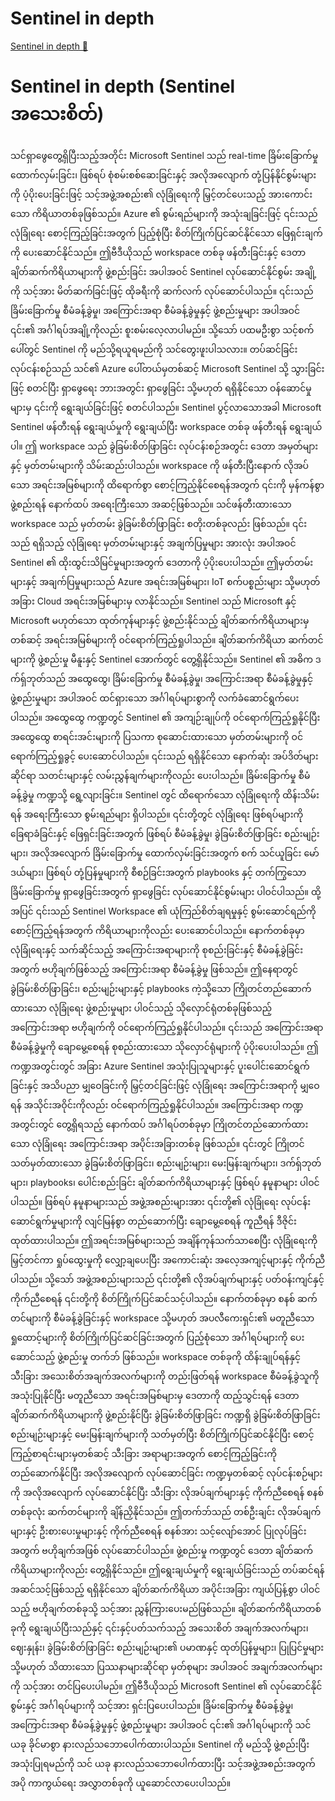 # Sentinel in depth

[Sentinel in depth 🔗](https://www.coursera.org/learn/microsoft-sc-900-exam-preparation-and-practice/lecture/gJEyi/sentinel-in-depth)

# Sentinel in depth (Sentinel အသေးစိတ်)

သင်ရှာဖွေတွေ့ရှိပြီးသည့်အတိုင်း Microsoft Sentinel သည် real-time ခြိမ်းခြောက်မှု ထောက်လှမ်းခြင်း၊ ဖြစ်ရပ် စုံစမ်းစစ်ဆေးခြင်းနှင့် အလိုအလျောက် တုံ့ပြန်နိုင်စွမ်းများကို ပံ့ပိုးပေးခြင်းဖြင့် သင့်အဖွဲ့အစည်း၏ လုံခြုံရေးကို မြှင့်တင်ပေးသည့် အားကောင်းသော ကိရိယာတစ်ခုဖြစ်သည်။ Azure ၏ စွမ်းရည်များကို အသုံးချခြင်းဖြင့် ၎င်းသည် လုံခြုံရေး စောင့်ကြည့်ခြင်းအတွက် ပြည့်စုံပြီး စိတ်ကြိုက်ပြင်ဆင်နိုင်သော ဖြေရှင်းချက်ကို ပေးဆောင်နိုင်သည်။ ဤဗီဒီယိုသည် workspace တစ်ခု ဖန်တီးခြင်းနှင့် ဒေတာ ချိတ်ဆက်ကိရိယာများကို ဖွဲ့စည်းခြင်း အပါအဝင် Sentinel လုပ်ဆောင်နိုင်စွမ်း အချို့ကို သင့်အား မိတ်ဆက်ခြင်းဖြင့် ထိုခရီးကို ဆက်လက် လုပ်ဆောင်ပါသည်။ ၎င်းသည် ခြိမ်းခြောက်မှု စီမံခန့်ခွဲမှု၊ အကြောင်းအရာ စီမံခန့်ခွဲမှုနှင့် ဖွဲ့စည်းမှုများ အပါအဝင် ၎င်း၏ အင်္ဂါရပ်အချို့ကိုလည်း စူးစမ်းလေ့လာပါမည်။ သို့သော် ပထမဦးစွာ သင့်စက်ပေါ်တွင် Sentinel ကို မည်သို့ရယူရမည်ကို သင်တွေးဖူးပါသလား။ တပ်ဆင်ခြင်း လုပ်ငန်းစဉ်သည် သင်၏ Azure ပေါ်တယ်မှတစ်ဆင့် Microsoft Sentinel သို့ သွားခြင်းဖြင့် စတင်ပြီး ရှာဖွေရေး ဘားအတွင်း ရှာဖွေခြင်း သို့မဟုတ် ရရှိနိုင်သော ဝန်ဆောင်မှုများမှ ၎င်းကို ရွေးချယ်ခြင်းဖြင့် စတင်ပါသည်။ Sentinel ပွင့်လာသောအခါ Microsoft Sentinel ဖန်တီးရန် ရွေးချယ်မှုကို ရွေးချယ်ပြီး workspace တစ်ခု ဖန်တီးရန် ရွေးချယ်ပါ။ ဤ workspace သည် ခွဲခြမ်းစိတ်ဖြာခြင်း လုပ်ငန်းစဉ်အတွင်း ဒေတာ အမှတ်များနှင့် မှတ်တမ်းများကို သိမ်းဆည်းပါသည်။ workspace ကို ဖန်တီးပြီးနောက် လိုအပ်သော အရင်းအမြစ်များကို ထိရောက်စွာ စောင့်ကြည့်နိုင်စေရန်အတွက် ၎င်းကို မှန်ကန်စွာ ဖွဲ့စည်းရန် နောက်ထပ် အရေးကြီးသော အဆင့်ဖြစ်သည်။ သင်ဖန်တီးထားသော workspace သည် မှတ်တမ်း ခွဲခြမ်းစိတ်ဖြာခြင်း စတိုးတစ်ခုလည်း ဖြစ်သည်။ ၎င်းသည် ရရှိသည့် လုံခြုံရေး မှတ်တမ်းများနှင့် အချက်ပြမှုများ အားလုံး အပါအဝင် Sentinel ၏ ထိုးထွင်းသိမြင်မှုများအတွက် ဒေတာကို ပံ့ပိုးပေးပါသည်။ ဤမှတ်တမ်းများနှင့် အချက်ပြမှုများသည် Azure အရင်းအမြစ်များ၊ IoT စက်ပစ္စည်းများ သို့မဟုတ် အခြား Cloud အရင်းအမြစ်များမှ လာနိုင်သည်။ Sentinel သည် Microsoft နှင့် Microsoft မဟုတ်သော ထုတ်ကုန်များနှင့် ဖွဲ့စည်းနိုင်သည့် ချိတ်ဆက်ကိရိယာများမှတစ်ဆင့် အရင်းအမြစ်များကို ဝင်ရောက်ကြည့်ရှုပါသည်။ ချိတ်ဆက်ကိရိယာ ဆက်တင်များကို ဖွဲ့စည်းမှု မီနူးနှင့် Sentinel အောက်တွင် တွေ့ရှိနိုင်သည်။ Sentinel ၏ အဓိက ဒက်ရှ်ဘုတ်သည် အထွေထွေ၊ ခြိမ်းခြောက်မှု စီမံခန့်ခွဲမှု၊ အကြောင်းအရာ စီမံခန့်ခွဲမှုနှင့် ဖွဲ့စည်းမှုများ အပါအဝင် ထင်ရှားသော အင်္ဂါရပ်များစွာကို လက်ခံဆောင်ရွက်ပေးပါသည်။ အထွေထွေ ကဏ္ဍတွင် Sentinel ၏ အကျဉ်းချုပ်ကို ဝင်ရောက်ကြည့်ရှုနိုင်ပြီး အထွေထွေ စာရင်းအင်းများကို ပြသကာ စုဆောင်းထားသော မှတ်တမ်းများကို ဝင်ရောက်ကြည့်ရှုခွင့် ပေးဆောင်ပါသည်။ ၎င်းသည် ရရှိနိုင်သော နောက်ဆုံး အပ်ဒိတ်များဆိုင်ရာ သတင်းများနှင့် လမ်းညွှန်ချက်များကိုလည်း ပေးပါသည်။ ခြိမ်းခြောက်မှု စီမံခန့်ခွဲမှု ကဏ္ဍသို့ ရွေ့လျားခြင်း။ Sentinel တွင် ထိရောက်သော လုံခြုံရေးကို ထိန်းသိမ်းရန် အရေးကြီးသော စွမ်းရည်များ ရှိပါသည်။ ၎င်းတို့တွင် လုံခြုံရေး ဖြစ်ရပ်များကို ခြေရာခံခြင်းနှင့် ဖြေရှင်းခြင်းအတွက် ဖြစ်ရပ် စီမံခန့်ခွဲမှု၊ ခွဲခြမ်းစိတ်ဖြာခြင်း စည်းမျဉ်းများ၊ အလိုအလျောက် ခြိမ်းခြောက်မှု ထောက်လှမ်းခြင်းအတွက် စက် သင်ယူခြင်း မော်ဒယ်များ၊ ဖြစ်ရပ် တုံ့ပြန်မှုများကို စီစဉ်ခြင်းအတွက် playbooks နှင့် တက်ကြွသော ခြိမ်းခြောက်မှု ရှာဖွေခြင်းအတွက် ရှာဖွေခြင်း လုပ်ဆောင်နိုင်စွမ်းများ ပါဝင်ပါသည်။ ထို့အပြင် ၎င်းသည် Sentinel Workspace ၏ ယုံကြည်စိတ်ချရမှုနှင့် စွမ်းဆောင်ရည်ကို စောင့်ကြည့်ရန်အတွက် ကိရိယာများကိုလည်း ပေးဆောင်ပါသည်။ နောက်တစ်ခုမှာ လုံခြုံရေးနှင့် သက်ဆိုင်သည့် အကြောင်းအရာများကို စုစည်းခြင်းနှင့် စီမံခန့်ခွဲခြင်းအတွက် ဗဟိုချက်ဖြစ်သည့် အကြောင်းအရာ စီမံခန့်ခွဲမှု ဖြစ်သည်။ ဤနေရာတွင် ခွဲခြမ်းစိတ်ဖြာခြင်း၊ စည်းမျဉ်းများနှင့် playbooks ကဲ့သို့သော ကြိုတင်တည်ဆောက်ထားသော လုံခြုံရေး ဖွဲ့စည်းမှုများ ပါဝင်သည့် သိုလှောင်ရုံတစ်ခုဖြစ်သည့် အကြောင်းအရာ ဗဟိုချက်ကို ဝင်ရောက်ကြည့်ရှုနိုင်ပါသည်။ ၎င်းသည် အကြောင်းအရာ စီမံခန့်ခွဲမှုကို ချောမွေ့စေရန် စုစည်းထားသော သိုလှောင်ရုံများကို ပံ့ပိုးပေးပါသည်။ ဤကဏ္ဍအတွင်းတွင် အခြား Azure Sentinel အသုံးပြုသူများနှင့် ပူးပေါင်းဆောင်ရွက်ခြင်းနှင့် အသိပညာ မျှဝေခြင်းကို မြှင့်တင်ခြင်းဖြင့် လုံခြုံရေး အကြောင်းအရာကို မျှဝေရန် အသိုင်းအဝိုင်းကိုလည်း ဝင်ရောက်ကြည့်ရှုနိုင်ပါသည်။ အကြောင်းအရာ ကဏ္ဍအတွင်းတွင် တွေ့ရှိရသည့် နောက်ထပ် အင်္ဂါရပ်တစ်ခုမှာ ကြိုတင်တည်ဆောက်ထားသော လုံခြုံရေး အကြောင်းအရာ အပိုင်းအခြားတစ်ခု ဖြစ်သည်။ ၎င်းတွင် ကြိုတင်သတ်မှတ်ထားသော ခွဲခြမ်းစိတ်ဖြာခြင်း၊ စည်းမျဉ်းများ၊ မေးမြန်းချက်များ၊ ဒက်ရှ်ဘုတ်များ၊ playbooks၊ ပေါင်းစည်းခြင်း ချိတ်ဆက်ကိရိယာများနှင့် ဖြစ်ရပ် နမူနာများ ပါဝင်ပါသည်။ ဖြစ်ရပ် နမူနာများသည် အဖွဲ့အစည်းများအား ၎င်းတို့၏ လုံခြုံရေး လုပ်ငန်းဆောင်ရွက်မှုများကို လျင်မြန်စွာ တည်ဆောက်ပြီး ချောမွေ့စေရန် ကူညီရန် ဒီဇိုင်းထုတ်ထားပါသည်။ ဤအရင်းအမြစ်များသည် အချိန်ကုန်သက်သာစေပြီး လုံခြုံရေးကို မြှင့်တင်ကာ ရှုပ်ထွေးမှုကို လျှော့ချပေးပြီး အကောင်းဆုံး အလေ့အကျင့်များနှင့် ကိုက်ညီပါသည်။ သို့သော် အဖွဲ့အစည်းများသည် ၎င်းတို့၏ လိုအပ်ချက်များနှင့် ပတ်ဝန်းကျင်နှင့် ကိုက်ညီစေရန် ၎င်းတို့ကို စိတ်ကြိုက်ပြင်ဆင်သင့်ပါသည်။ နောက်တစ်ခုမှာ စနစ် ဆက်တင်များကို စီမံခန့်ခွဲခြင်းနှင့် workspace သို့မဟုတ် အပလီကေးရှင်း၏ မတူညီသော ရှုထောင့်များကို စိတ်ကြိုက်ပြင်ဆင်ခြင်းအတွက် ပြည့်စုံသော အင်္ဂါရပ်များကို ပေးဆောင်သည့် ဖွဲ့စည်းမှု တက်ဘ် ဖြစ်သည်။ workspace တစ်ခုကို ထိန်းချုပ်ရန်နှင့် သီးခြား အသေးစိတ်အချက်အလက်များကို တည်းဖြတ်ရန် workspace စီမံခန့်ခွဲသူကို အသုံးပြုနိုင်ပြီး မတူညီသော အရင်းအမြစ်များမှ ဒေတာကို ထည့်သွင်းရန် ဒေတာ ချိတ်ဆက်ကိရိယာများကို ဖွဲ့စည်းနိုင်ပြီး ခွဲခြမ်းစိတ်ဖြာခြင်း ကဏ္ဍရှိ ခွဲခြမ်းစိတ်ဖြာခြင်း စည်းမျဉ်းများနှင့် မေးမြန်းချက်များကို သတ်မှတ်ပြီး စိတ်ကြိုက်ပြင်ဆင်နိုင်ပြီး စောင့်ကြည့်စာရင်းများမှတစ်ဆင့် သီးခြား အရာများအတွက် စောင့်ကြည့်ခြင်းကို တည်ဆောက်နိုင်ပြီး အလိုအလျောက် လုပ်ဆောင်ခြင်း ကဏ္ဍမှတစ်ဆင့် လုပ်ငန်းစဉ်များကို အလိုအလျောက် လုပ်ဆောင်နိုင်ပြီး သီးခြား လိုအပ်ချက်များနှင့် ကိုက်ညီစေရန် စနစ်တစ်ခုလုံး ဆက်တင်များကို ချိန်ညှိနိုင်သည်။ ဤတက်ဘ်သည် တစ်ဦးချင်း လိုအပ်ချက်များနှင့် ဦးစားပေးမှုများနှင့် ကိုက်ညီစေရန် စနစ်အား သင့်လျော်အောင် ပြုလုပ်ခြင်းအတွက် ဗဟိုချက်အဖြစ် လုပ်ဆောင်ပါသည်။ ဖွဲ့စည်းမှု ကဏ္ဍတွင် ဒေတာ ချိတ်ဆက်ကိရိယာများကိုလည်း တွေ့ရှိနိုင်သည်။ ဤရွေးချယ်မှုကို ရွေးချယ်ခြင်းသည် တပ်ဆင်ရန် အဆင်သင့်ဖြစ်သည့် ရရှိနိုင်သော ချိတ်ဆက်ကိရိယာ အပိုင်းအခြား ကျယ်ပြန့်စွာ ပါဝင်သည့် ဗဟိုချက်တစ်ခုသို့ သင့်အား ညွှန်ကြားပေးမည်ဖြစ်သည်။ ချိတ်ဆက်ကိရိယာတစ်ခုကို ရွေးချယ်ပြီးသည်နှင့် ၎င်းနှင့်ပတ်သက်သည့် အသေးစိတ် အချက်အလက်များ၊ ဈေးနှုန်း၊ ခွဲခြမ်းစိတ်ဖြာခြင်း စည်းမျဉ်းများ၏ ပမာဏနှင့် ထုတ်ပြန်မှုများ၊ ပြုပြင်မှုများ သို့မဟုတ် သိထားသော ပြဿနာများဆိုင်ရာ မှတ်စုများ အပါအဝင် အချက်အလက်များကို သင့်အား တင်ပြပေးပါမည်။ ဤဗီဒီယိုသည် Microsoft Sentinel ၏ လုပ်ဆောင်နိုင်စွမ်းနှင့် အင်္ဂါရပ်များကို သင့်အား ရှင်းပြပေးပါသည်။ ခြိမ်းခြောက်မှု စီမံခန့်ခွဲမှု၊ အကြောင်းအရာ စီမံခန့်ခွဲမှုနှင့် ဖွဲ့စည်းမှုများ အပါအဝင် ၎င်း၏ အင်္ဂါရပ်များကို သင် ယခု ခိုင်မာစွာ နားလည်သဘောပေါက်ထားပါသည်။ Sentinel ကို မည်သို့ ဖွဲ့စည်းပြီး အသုံးပြုရမည်ကို သင် ယခု နားလည်သဘောပေါက်ထားပြီး သင့်အဖွဲ့အစည်းအတွက် အပို ကာကွယ်ရေး အလွှာတစ်ခုကို ယူဆောင်လာပေးပါသည်။
